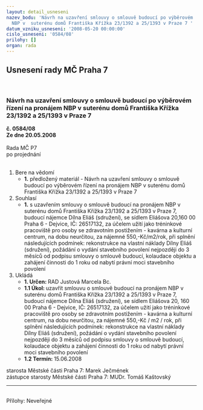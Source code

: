 ```yaml
---
layout: detail_usneseni
nazev_bodu: 'Návrh na uzavření smlouvy o smlouvě budoucí po výběrovém  řízení na pronájem
  NBP v  suterénu domů Františka Křížka 23/1392 a 25/1393 v Praze 7 '
datum_vzniku_usneseni: '2008-05-20 00:00:00'
cislo_usneseni: '0584/08'
prilohy: []
organ: rada
---
```

<div id="ucUsn_pList" class="usn">
	<span><h2>Usnesení rady MČ Praha 7 </h2>
<br></span><div class="standBody">
<span><h3>Návrh na uzavření smlouvy o smlouvě budoucí po výběrovém  řízení na pronájem NBP v  suterénu domů Františka Křížka 23/1392 a 25/1393 v Praze 7 </h3></span><div class="center">
		<strong>č. 0584/08</strong><br>
	</div>
<div class="center">
		<strong>Ze dne 20.05.2008</strong><br><br>
	</div>Rada MČ P7<br> po projednání<br><br><ol>
<li>Bere na vědomí<ul><li>
<strong>1.</strong> předložený materiál - Návrh na uzavření smlouvy o smlouvě budoucí po výběrovém  řízení na pronájem NBP v suterénu domů Františka Křížka 23/1392 a 25/1393 v Praze 7 </li></ul>
</li>
<li>Souhlasí<ul><li>
<strong>1.</strong> s uzavřením smlouvy o smlouvě budoucí na pronájem NBP v suterénu domů Františka Křížka 23/1392 a 25/1393 v Praze 7, budoucí nájemce Dílna Eliáš (sdružení), se sídlem Eliášova 20,160 00 Praha 6 - Dejvice, IČ: 26517132, za účelem užití jako tréninkové pracoviště pro osoby se zdravotním postižením - kavárna a kulturní centrum, na dobu neurčitou, za nájemné 550,-Kč/m2/rok, při splnění následujících podmínek: rekonstrukce na vlastní náklady Dílny Eliáš (sdružení), požádání o vydání stavebního povolení nejpozději do 3 měsíců od podpisu smlouvy o smlouvě budoucí, kolaudace objektu a zahájení činnosti do 1 roku od nabytí právní moci stavebního povolení</li></ul>
</li>
<li>Ukládá<ul>
<li>
<strong>1. Určen: </strong>RAD Justová Marcela Bc.</li>
<li>
<strong>1.1 Úkol: </strong>uzavřít smlouvu o smlouvě budoucí na pronájem NBP v suterénu domů Františka Křížka 23/1392 a 25/1393 v Praze 7, budoucí nájemce Dílna Eliáš (sdružení), se sídlem Eliášova 20, 160 00 Praha 6 - Dejvice, IČ: 26517132, za účelem užití jako tréninkové pracoviště pro osoby se zdravotním postižením - kavárna a kulturní centrum, na dobu neurčitou, za nájemné 550,-Kč / m2 / rok, při splnění následujících podmínek: rekonstrukce na vlastní náklady Dílny Eliáš (sdružení), požádání o vydání stavebního povolení nejpozději do 3 měsíců od podpisu smlouvy o smlouvě budoucí, kolaudace objektu a zahájení činnosti do 1 roku od nabytí právní moci stavebního povolení</li>
<li>
<strong>1.2 Termín: </strong>15.06.2008</li>
</ul>
</li>
</ol>starosta Městské části Praha 7: Marek Ječmének<br>zástupce starosty Městské části Praha 7: MUDr. Tomáš Kaštovský <hr>
<br>Přílohy: Neveřejné</div>
</div>